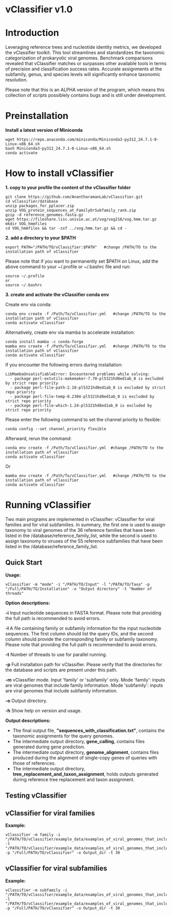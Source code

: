# vClassifier v1.0

# Introduction
Leveraging reference trees and nucleotide identity metrics, we developed the vClassifier toolkit. This tool streamlines and standardizes the taxonomic categorization of prokaryotic viral genomes. Benchmark comparisons revealed that vClassifier matches or surpasses other available tools in terms of precision and classification success rates. Accurate assignments at the subfamily, genus, and species levels will significantly enhance taxonomic resolution.

Please note that this is an ALPHA version of the program, which means this collection of scripts possiblely contains bugs and is still under development.

# Preinstallation
**Install a latest version of Miniconda**
```
wget https://repo.anaconda.com/miniconda/Miniconda3-py312_24.7.1-0-Linux-x86_64.sh
bash Miniconda3-py312_24.7.1-0-Linux-x86_64.sh
conda activate
```

# How to install vClassifier

**1. copy to your profile the content of the vClassifier folder**
```
git clone https://github.com/AnantharamanLab/vClassifier.git
cd vClassifier/database
unzip packages_for_pplacer.zip
unzip VOG_protein_sequences_at_FamilyOrSubfamily_rank.zip
gzip -d reference_genomes.fasta.gz
wget https://fileshare.lisc.univie.ac.at/vog/vog216/vog.hmm.tar.gz
mkdir VOG_hmmfiles
cd VOG_hmmfiles && tar -zxf ../vog.hmm.tar.gz && cd -
```  

**2. add a directory to your $PATH**    
```
export PATH="/PATH/TO/vClassifier:$PATH"   #change /PATH/TO to the installation path of vClassifier
```

Please note that if you want to permanently set $PATH on Linux, add the above command to your ~/.profile or ~/.bashrc file and run:
```
source ~/.profile 
or
source ~/.bashrc
```


**3. create and activate the vClassifier conda env**

Create env via conda:
```
conda env create -f /Path/To/vClassifier.yml   #change /PATH/TO to the installation path of vClassifier 
conda activate vClassifier
```

Alternatively, create env via mamba to accelerate installation:
```
conda install mamba -c conda-forge
mamba env create -f /Path/To/vClassifier.yml   #change /PATH/TO to the installation path of vClassifier 
conda activate vClassifier
```

If you encounter the following errors during installation:
```
LibMambaUnsatisfiableError: Encountered problems while solving:
  - package perl-extutils-makemaker-7.70-pl5321hd8ed1ab_0 is excluded by strict repo priority
  - package perl-file-path-2.18-pl5321hd8ed1ab_0 is excluded by strict repo priority
  - package perl-file-temp-0.2304-pl5321hd8ed1ab_0 is excluded by strict repo priority
  - package perl-file-which-1.24-pl5321hd8ed1ab_0 is excluded by strict repo priority
```
​Please enter the following command to set the channel priority to flexible:
```
conda config --set channel_priority flexible
```
Afterward, rerun the command:
```
conda env create -f /Path/To/vClassifier.yml  #change /PATH/TO to the installation path of vClassifier
conda activate vClassifier
```
Or
```
mamba env create -f /Path/To/vClassifier.yml   #change /PATH/TO to the installation path of vClassifier 
conda activate vClassifier
```

# Running vClassifier

Two main programs are implemented in vClassifier: vClassifier for viral families and for viral subfamilies. In summary, the first one is used to assign taxonomy to viral genomes of the 36 reference families that have been listed in the /database/reference_family_list, while the second is used to assign taxonomy to viruses of the 55 reference subfamilies that have been listed in the /database/reference_family_list.

## **Quick Start**

**Usage:**
```
vClassifier -m "mode" -i "/PATH/TO/Input" -l "/PATH/TO/Taxa" -p "/Full/PATH/TO/Installation" -o "Output directory" -t "Number of threads"
```
**Option descriptions:**

**-i**     Input nucleotide sequences in FASTA format. Please note that providing the full path is recommended to avoid errors.

**-l**     A file containing family or subfamily information for the input nucleotide sequences. The first column should list the query IDs, and the second column should provide the corresponding family or subfamily taxonomy. Please note that providing the full path is recommended to avoid errors.

**-t**     Number of threads to use for parallel running.

**-p**     Full installation path for vClassifier. Please verify that the directories for the database and scripts are present under this path.

**-m**     vClassifier mode. Input 'family' or 'subfamily' only. Mode 'family': inputs are viral genomes that include family information. Mode 'subfamily': inputs are viral genomes that include subfamily information.

**-o**     Output directory.

**-h**     Show help on version and usage.


**Output descriptions:**

- The final output file, **"sequences_with_classification.txt"**, contains the taxonomic assignments for the query genomes. 
- The intermediate output directory, **gene_calling**,  contains files generated during gene prediction.
- The intermediate output directory, **genome_alignment**, contains files produced during the alignment of single-copy genes of queries with those of references.
- The intermediate output directory, **tree_replacement_and_taxon_assignment**, holds outputs generated during reference tree replacement and taxon assignment.


## **Testing vClassifier**
## **vClassifier for viral families**

**Example:**
```
vClassifier -m family -i "/PATH/TO/vClassifier/example_data/examples_of_viral_genomes_that_include_family_information/query_genomes.fna" -l "/PATH/TO/vClassifier/example_data/examples_of_viral_genomes_that_include_family_information/query_family" -p "/Full/PATH/TO/vClassifier" -o Output_dir -t 30
```

## **vClassifier for viral subfamilies**

**Example:**
```
vClassifier -m subfamily -i "/PATH/TO/vClassifier/example_data/examples_of_viral_genomes_that_include_subfamily_information/query_genomes.fna" -l "/PATH/TO/vClassifier/example_data/examples_of_viral_genomes_that_include_subfamily_information/query_subfamily" -p "/Full/PATH/TO/vClassifier" -o Output_dir -t 30
```
